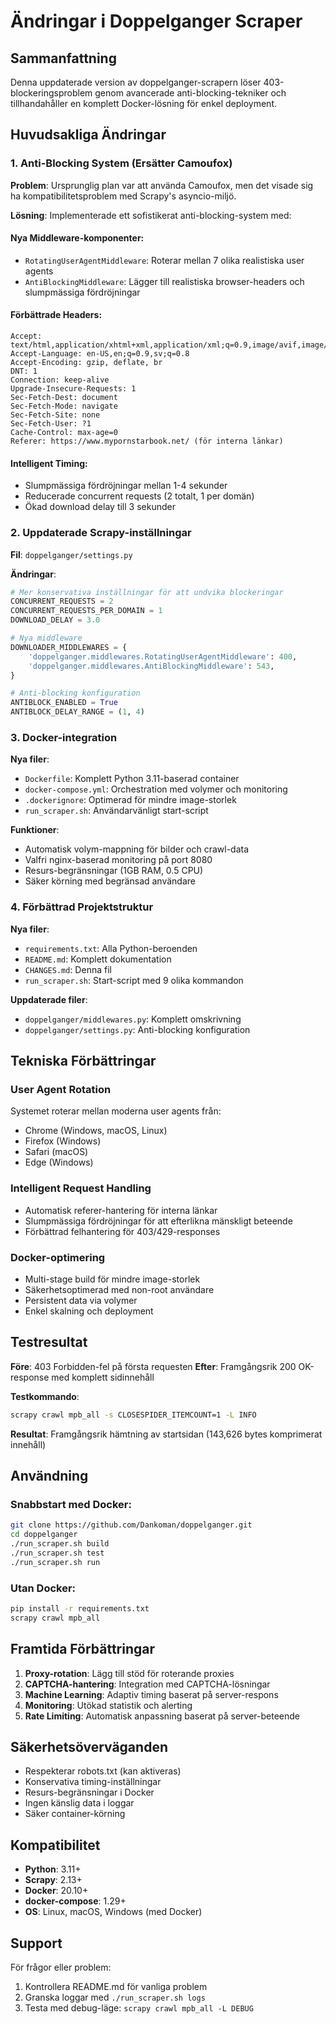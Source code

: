 # Ändringar i Doppelganger Scraper

## Sammanfattning

Denna uppdaterade version av doppelganger-scrapern löser 403-blockeringsproblem genom avancerade anti-blocking-tekniker och tillhandahåller en komplett Docker-lösning för enkel deployment.

## Huvudsakliga Ändringar

### 1. Anti-Blocking System (Ersätter Camoufox)

**Problem**: Ursprunglig plan var att använda Camoufox, men det visade sig ha kompatibilitetsproblem med Scrapy's asyncio-miljö.

**Lösning**: Implementerade ett sofistikerat anti-blocking-system med:

#### Nya Middleware-komponenter:
- `RotatingUserAgentMiddleware`: Roterar mellan 7 olika realistiska user agents
- `AntiBlockingMiddleware`: Lägger till realistiska browser-headers och slumpmässiga fördröjningar

#### Förbättrade Headers:
```
Accept: text/html,application/xhtml+xml,application/xml;q=0.9,image/avif,image/webp,image/apng,*/*;q=0.8
Accept-Language: en-US,en;q=0.9,sv;q=0.8
Accept-Encoding: gzip, deflate, br
DNT: 1
Connection: keep-alive
Upgrade-Insecure-Requests: 1
Sec-Fetch-Dest: document
Sec-Fetch-Mode: navigate
Sec-Fetch-Site: none
Sec-Fetch-User: ?1
Cache-Control: max-age=0
Referer: https://www.mypornstarbook.net/ (för interna länkar)
```

#### Intelligent Timing:
- Slumpmässiga fördröjningar mellan 1-4 sekunder
- Reducerade concurrent requests (2 totalt, 1 per domän)
- Ökad download delay till 3 sekunder

### 2. Uppdaterade Scrapy-inställningar

**Fil**: `doppelganger/settings.py`

**Ändringar**:
```python
# Mer konservativa inställningar för att undvika blockeringar
CONCURRENT_REQUESTS = 2
CONCURRENT_REQUESTS_PER_DOMAIN = 1
DOWNLOAD_DELAY = 3.0

# Nya middleware
DOWNLOADER_MIDDLEWARES = {
    'doppelganger.middlewares.RotatingUserAgentMiddleware': 400,
    'doppelganger.middlewares.AntiBlockingMiddleware': 543,
}

# Anti-blocking konfiguration
ANTIBLOCK_ENABLED = True
ANTIBLOCK_DELAY_RANGE = (1, 4)
```

### 3. Docker-integration

**Nya filer**:
- `Dockerfile`: Komplett Python 3.11-baserad container
- `docker-compose.yml`: Orchestration med volymer och monitoring
- `.dockerignore`: Optimerad för mindre image-storlek
- `run_scraper.sh`: Användarvänligt start-script

**Funktioner**:
- Automatisk volym-mappning för bilder och crawl-data
- Valfri nginx-baserad monitoring på port 8080
- Resurs-begränsningar (1GB RAM, 0.5 CPU)
- Säker körning med begränsad användare

### 4. Förbättrad Projektstruktur

**Nya filer**:
- `requirements.txt`: Alla Python-beroenden
- `README.md`: Komplett dokumentation
- `CHANGES.md`: Denna fil
- `run_scraper.sh`: Start-script med 9 olika kommandon

**Uppdaterade filer**:
- `doppelganger/middlewares.py`: Komplett omskrivning
- `doppelganger/settings.py`: Anti-blocking konfiguration

## Tekniska Förbättringar

### User Agent Rotation
Systemet roterar mellan moderna user agents från:
- Chrome (Windows, macOS, Linux)
- Firefox (Windows)
- Safari (macOS)
- Edge (Windows)

### Intelligent Request Handling
- Automatisk referer-hantering för interna länkar
- Slumpmässiga fördröjningar för att efterlikna mänskligt beteende
- Förbättrad felhantering för 403/429-responses

### Docker-optimering
- Multi-stage build för mindre image-storlek
- Säkerhetsoptimerad med non-root användare
- Persistent data via volymer
- Enkel skalning och deployment

## Testresultat

**Före**: 403 Forbidden-fel på första requesten
**Efter**: Framgångsrik 200 OK-response med komplett sidinnehåll

**Testkommando**:
```bash
scrapy crawl mpb_all -s CLOSESPIDER_ITEMCOUNT=1 -L INFO
```

**Resultat**: Framgångsrik hämtning av startsidan (143,626 bytes komprimerat innehåll)

## Användning

### Snabbstart med Docker:
```bash
git clone https://github.com/Dankoman/doppelganger.git
cd doppelganger
./run_scraper.sh build
./run_scraper.sh test
./run_scraper.sh run
```

### Utan Docker:
```bash
pip install -r requirements.txt
scrapy crawl mpb_all
```

## Framtida Förbättringar

1. **Proxy-rotation**: Lägg till stöd för roterande proxies
2. **CAPTCHA-hantering**: Integration med CAPTCHA-lösningar
3. **Machine Learning**: Adaptiv timing baserat på server-respons
4. **Monitoring**: Utökad statistik och alerting
5. **Rate Limiting**: Automatisk anpassning baserat på server-beteende

## Säkerhetsöverväganden

- Respekterar robots.txt (kan aktiveras)
- Konservativa timing-inställningar
- Resurs-begränsningar i Docker
- Ingen känslig data i loggar
- Säker container-körning

## Kompatibilitet

- **Python**: 3.11+
- **Scrapy**: 2.13+
- **Docker**: 20.10+
- **docker-compose**: 1.29+
- **OS**: Linux, macOS, Windows (med Docker)

## Support

För frågor eller problem:
1. Kontrollera README.md för vanliga problem
2. Granska loggar med `./run_scraper.sh logs`
3. Testa med debug-läge: `scrapy crawl mpb_all -L DEBUG`

